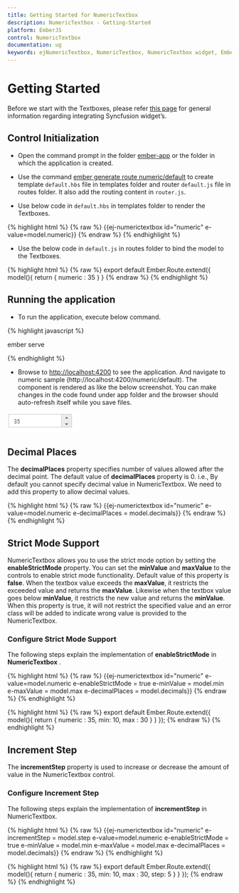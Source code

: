 ```yaml
---
title: Getting Started for NumericTextbox
description: NumericTextbox - Getting-Started
platform: EmberJS
control: NumericTextbox
documentation: ug
keywords: ejNumericTextbox, NumericTextbox, NumericTextbox widget, EmberJS NumericTextbox
---
```

# Getting Started

Before we start with the Textboxes, please refer [this page](https://help.syncfusion.com/emberjs/overview) for general information regarding integrating Syncfusion widget’s.

## Control Initialization

* Open the command prompt in the folder [ember-app](https://help.syncfusion.com/emberjs/getting-started#create-a-simple-ember-application) or the folder in which the application is created.

* Use the command [ember generate route numeric/default](https://guides.emberjs.com/v2.11.0/routing/defining-your-routes/) to create template `default.hbs` file in templates folder and router `default.js` file in routes folder. It also add the routing content in `router.js`.

* Use below code in `default.hbs` in templates folder to render the Textboxes.

{% highlight html %}
{% raw %}
       {{ej-numerictextbox id="numeric" e-value=model.numeric}}
{% endraw %}
{% endhighlight %}

* Use the below code in `default.js` in routes folder to bind the model to the Textboxes.

{% highlight html %}
{% raw %}
	export default Ember.Route.extend({
      model(){
         return {
           numeric : 35
        }
    }
{% endraw %}
{% endhighlight %}


## Running the application

* To run the application, execute below command.

{% highlight javascript %}
 
 ember serve

{% endhighlight %}

* Browse to [http://localhost:4200](http://localhost:4200) to see the application. And navigate to numeric sample (http://localhost:4200/numeric/default). The component is rendered as like the below screenshot. You can make changes in the code found under app folder and the browser should auto-refresh itself while you save files. 

![](Getting-Started_images/Getting-Started_img1.png)


## Decimal Places

The **decimalPlaces** property specifies number of values allowed after the decimal point. The default value of **decimalPlaces** property is 0. i.e., By default you cannot specify decimal value in NumericTextbox. We need to add this property to allow decimal values.

{% highlight html %}
{% raw %}
{{ej-numerictextbox id="numeric" e-value=model.numeric e-decimalPlaces = model.decimals}}
{% endraw %}
{% endhighlight %}

## Strict Mode Support

NumericTextbox allows you to use the strict mode option by setting the **enableStrictMode** property. You can set the **minValue** and **maxValue** to the controls to enable strict mode functionality. Default value of this property is **false**. When the textbox value exceeds the **maxValue**, it restricts the exceeded value and returns the **maxValue**. Likewise when the textbox value goes below **minValue**, it restricts the new value and returns the **minValue**. When this property is true, it will not restrict the specified value and an error class will be added to indicate wrong value is provided to the NumericTextbox.

### Configure Strict Mode Support 

The following steps explain the implementation of **enableStrictMode** in **NumericTextbox** .

{% highlight html %}
{% raw %}
{{ej-numerictextbox id="numeric"  e-value=model.numeric e-enableStrictMode = true e-minValue = model.min e-maxValue = model.max e-decimalPlaces = model.decimals}}
{% endraw %}
{% endhighlight %}


{% highlight html %}
{% raw %}
export default Ember.Route.extend({
    model(){
    return {
        numeric : 35,
        min: 10,
        max : 30
        }
    }
});
{% endraw %}
{% endhighlight %}

## Increment Step

The **incrementStep** property is used to increase or decrease the amount of value in the NumericTextbox control. 

### Configure Increment Step

The following steps explain the implementation of **incrementStep** in NumericTextbox.


{% highlight html %}
{% raw %}
{{ej-numerictextbox id="numeric" e-incrementStep = model.step e-value=model.numeric e-enableStrictMode = true e-minValue = model.min e-maxValue = model.max e-decimalPlaces = model.decimals}}
{% endraw %}
{% endhighlight %}


{% highlight html %}
{% raw %}
export default Ember.Route.extend({
    model(){
    return {
        numeric : 35,
        min: 10,
        max : 30,
        step: 5
        }
    }
});
{% endraw %}
{% endhighlight %}
